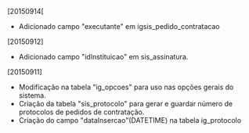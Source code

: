 [20150914[

+ Adicionado campo "executante" em igsis_pedido_contratacao

[20150912]

+ Adicionado campo "idInstituicao" em sis_assinatura.


[20150911]

+ Modificação na tabela "ig_opcoes" para uso nas opções gerais do sistema.
+ Criação da tabela "sis_protocolo" para gerar e guardar número de protocolos de pedidos de contratação.
+ Criação do campo "dataInsercao"(DATETIME) na tabela ig_protocolo 